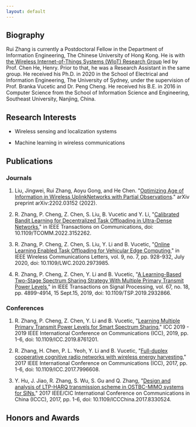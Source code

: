 ```yaml
---
layout: default
---
```


[//]: <> (# News)

## Biography

Rui Zhang is currently a Postdoctoral Fellow in the Department of Information Engineering, The Chinese University of Hong Kong. He is with [the Wireless Internet-of-Things Systems (WIoT) Research Group](http://iiotc.ie.cuhk.edu.hk/) led by Prof. Chen He, Henry. Prior to that, he was a Research Assistant in the same group. He received his Ph.D. in 2020 in the School of Electrical and Information Engineering, The University of Sydney, under the supervision of Prof. Branka Vucetic and Dr. Peng Cheng. He received his B.E. in 2016 in Computer Science from the School of Information Science and Engineering, Southeast University, Nanjing, China.

## Research Interests

* Wireless sensing and localization systems

* Machine learning in wireless communications

[//]: <> (# Research Projects)

## Publications

### Journals

1. Liu, Jingwei, Rui Zhang, Aoyu Gong, and He Chen. "[Optimizing Age of Information in Wireless UplinkNetworks with Partial Observations](http://arxiv.org/abs/2202.03152)." arXiv preprint arXiv:2202.03152 (2022).

2. R. Zhang, P. Cheng, Z. Chen, S. Liu, B. Vucetic and Y. Li, "[Calibrated Bandit Learning for Decentralized Task Offloading in Ultra-Dense Networks](https://ieeexplore.ieee.org/abstract/document/9715074?casa_token=oHjZaEumGLcAAAAA:hyuB2pyiOZkI4IK_btJJqWAI2OZiR197AqLJy04RDApz47fv1ES61KpTlcNB8tF6arebAu63)," in IEEE Transactions on Communications, doi: 10.1109/TCOMM.2022.3152262.

3. R. Zhang, P. Cheng, Z. Chen, S. Liu, Y. Li and B. Vucetic, "[Online Learning Enabled Task Offloading for Vehicular Edge Computing](https://ieeexplore.ieee.org/abstract/document/8999589)," in IEEE Wireless Communications Letters, vol. 9, no. 7, pp. 928-932, July 2020, doi: 10.1109/LWC.2020.2973985.

4. R. Zhang, P. Cheng, Z. Chen, Y. Li and B. Vucetic, "[A Learning-Based Two-Stage Spectrum Sharing Strategy With Multiple Primary Transmit Power Levels](https://ieeexplore.ieee.org/abstract/document/8786192)," in IEEE Transactions on Signal Processing, vol. 67, no. 18, pp. 4899-4914, 15 Sept.15, 2019, doi: 10.1109/TSP.2019.2932866.

### Conferences

1. R. Zhang, P. Cheng, Z. Chen, Y. Li and B. Vucetic, "[Learning Multiple Primary Transmit Power Levels for Smart Spectrum Sharing](https://ieeexplore.ieee.org/abstract/document/8761201)," ICC 2019 - 2019 IEEE International Conference on Communications (ICC), 2019, pp. 1-6, doi: 10.1109/ICC.2019.8761201.

2. R. Zhang, H. Chen, P. L. Yeoh, Y. Li and B. Vucetic, "[Full-duplex cooperative cognitive radio networks with wireless energy harvesting](https://ieeexplore.ieee.org/abstract/document/7996608)," 2017 IEEE International Conference on Communications (ICC), 2017, pp. 1-6, doi: 10.1109/ICC.2017.7996608.

3. Y. Hu, J. Jiao, R. Zhang, S. Wu, S. Gu and Q. Zhang, "[Design and analysis of LTP-HARQ transmission scheme in OSTBC-MIMO systems for SINs](https://ieeexplore.ieee.org/abstract/document/8330524?casa_token=JleRo9QvtKAAAAAA:JRjubUSZ2hLKihEAyGVRon0oHR0GnksWMyVJhMKoGciYsIkZSw8xLYNhZ4CtboH42JzdrDcN3NY)," 2017 IEEE/CIC International Conference on Communications in China (ICCC), 2017, pp. 1-6, doi: 10.1109/ICCChina.2017.8330524.

## Honors and Awards
